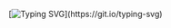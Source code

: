 [![Typing SVG](https://readme-typing-svg.herokuapp.com?font=Rockstar-ExtraBold&color=00F500&lines=Hi!!+I+am+Raveesha+Shaminda.;I'm+currently+learning+JAVASCRIPT.)](https://git.io/typing-svg)
